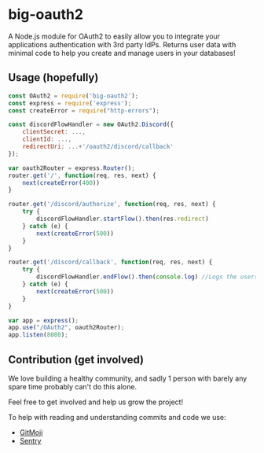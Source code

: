 # big-oauth2

A Node.js module for OAuth2 to easily allow you to integrate your applications authentication with 3rd party IdPs. Returns user data with minimal code to help you create and manage users in your databases!

## Usage (hopefully)

```js
const OAuth2 = require('big-oauth2');
const express = require('express');
const createError = require("http-errors");

const discordFlowHandler = new OAuth2.Discord({
    clientSecret: ...,
    clientId: ...,
    redirectUri: ...+'/oauth2/discord/callback'
});

var oauth2Router = express.Router();
router.get('/', function(req, res, next) {
    next(createError(400))
}

router.get('/discord/authorize', function(req, res, next) {
    try {
        discordFlowHandler.startFlow().then(res.redirect)
    } catch (e) {
        next(createError(500))
    }
}

router.get('/discord/callback', function(req, res, next) {
    try {
        discordFlowHandler.endFlow().then(console.log) //Logs the users data to the console
    } catch (e) {
        next(createError(500))
    }
}

var app = express();
app.use("/OAuth2", oauth2Router);
app.listen(8080);
```

## Contribution (get involved)

We love building a healthy community, and sadly 1 person with barely any spare time probably can't do this alone.

Feel free to get involved and help us grow the project!

To help with reading and understanding commits and code we use:

- [GitMoji](https://gitmoji.dev/)
- [Sentry](https://sentry.io)
